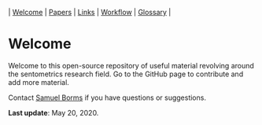 
| [Welcome](index.md) | [Papers](papers.md) | [Links](links.md) | [Workflow](workflow.md) | [Glossary](glossary.md) |

# Welcome

Welcome to this open-source repository of useful material revolving around the sentometrics research field. Go to the GitHub page to contribute and add more material.

Contact [Samuel Borms](mailto:borms_sam@hotmail.com) if you have questions or suggestions.

**Last update**: May 20, 2020.

